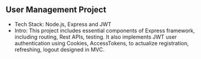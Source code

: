 ## User Management Project  
- Tech Stack: Node.js, Express and JWT
- Intro: This project includes essential components of Express framework, including routing, Rest APIs, testing. It also implements JWT user authentication using Cookies, AccessTokens, to actualize registration, refreshing, logout designed in MVC.
